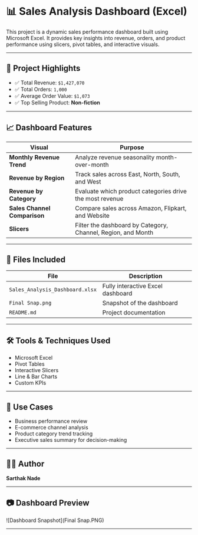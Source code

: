 # 📊 Sales Analysis Dashboard (Excel)

This project is a dynamic sales performance dashboard built using Microsoft Excel. It provides key insights into revenue, orders, and product performance using slicers, pivot tables, and interactive visuals.

---

## 🧾 Project Highlights

- ✅ Total Revenue: `$1,427,070`
- ✅ Total Orders: `1,000`
- ✅ Average Order Value: `$1,073`
- ✅ Top Selling Product: **Non-fiction**

---

## 📈 Dashboard Features

| Visual | Purpose |
|--------|---------|
| **Monthly Revenue Trend** | Analyze revenue seasonality month-over-month |
| **Revenue by Region** | Track sales across East, North, South, and West |
| **Revenue by Category** | Evaluate which product categories drive the most revenue |
| **Sales Channel Comparison** | Compare sales across Amazon, Flipkart, and Website |
| **Slicers** | Filter the dashboard by Category, Channel, Region, and Month |

---

## 📂 Files Included

| File | Description |
|------|-------------|
| `Sales_Analysis_Dashboard.xlsx` | Fully interactive Excel dashboard |
| `Final Snap.png` | Snapshot of the dashboard |
| `README.md` | Project documentation |

---

## 🛠️ Tools & Techniques Used

- Microsoft Excel  
- Pivot Tables  
- Interactive Slicers  
- Line & Bar Charts  
- Custom KPIs

---

## 📌 Use Cases

- Business performance review
- E-commerce channel analysis
- Product category trend tracking
- Executive sales summary for decision-making

---

## 🧑‍💻 Author

**Sarthak Nade**

---

## 📷 Dashboard Preview

![Dashboard Snapshot](Final Snap.PNG)

---


